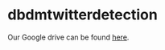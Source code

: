 # dbdmtwitterdetection

Our Google drive can be found [here](https://drive.google.com/drive/folders/0B6s0m-_LoN0MbWlKLXMzTVk1Z3M?usp=sharing).
